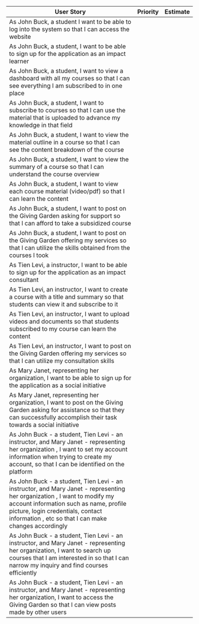 | User Story | Priority | Estimate |
| ---------- | -------- | -------- |
|As John Buck,  a student I want to be able to log into the system so that I can access the website||
|As John Buck, a student, I want to be able to sign up for the application as an impact learner||
|As John Buck, a student, I want to view a dashboard with all my courses so that I can see everything I am subscribed to in one place||
|As John Buck, a student, I want to subscribe to courses so that I can use the material that is uploaded to advance my knowledge in that field||
|As John Buck, a student, I want to view the material outline in a course so that I can see the content breakdown of the course||
|As John Buck, a student, I want to view the summary of a course so that I can understand the course overview||
|As John Buck, a student, I want to view each course material (video/pdf) so that I can learn the content||
|As John Buck, a student, I want to post on the Giving Garden asking for support so that I can afford to take a subsidized course||
|As John Buck, a student, I want to post on the Giving Garden offering my services so that I can utilize the skills obtained from the courses I took||
|As Tien Levi, a instructor, I want to be able to sign up for the application as an impact consultant||
|As Tien Levi, an instructor, I want to create a course with a title and summary so that students can view it and subscribe to it||
|As Tien Levi, an instructor, I want to upload videos and documents so that students subscribed to my course can learn the content||
|As Tien Levi, an instructor, I want to post on the Giving Garden offering my services so that I can utilize my consultation skills||
|As Mary Janet, representing her organization, I want to be able to sign up for the application as a social initiative|
|As Mary Janet, representing her organization, I want to post on the Giving Garden asking for assistance so that they can successfully accomplish their task towards a social initiative||
|As John Buck - a student, Tien Levi - an instructor, and Mary Janet - representing her organization , I want to set my account information when trying to create my account, so that I can be identified on the platform||
|As John Buck - a student, Tien Levi - an instructor, and Mary Janet - representing her organization , I want to modify my account information such as name, profile picture, login credentials, contact information , etc so that I can make changes accordingly||
|As John Buck - a student, Tien Levi - an instructor, and Mary Janet - representing her organization, I want to search up courses that I am interested in so that I can narrow my inquiry and find courses efficiently||
|As John Buck - a student, Tien Levi - an instructor, and Mary Janet - representing her organization, I want to access the Giving Garden so that I can view posts made by other users||